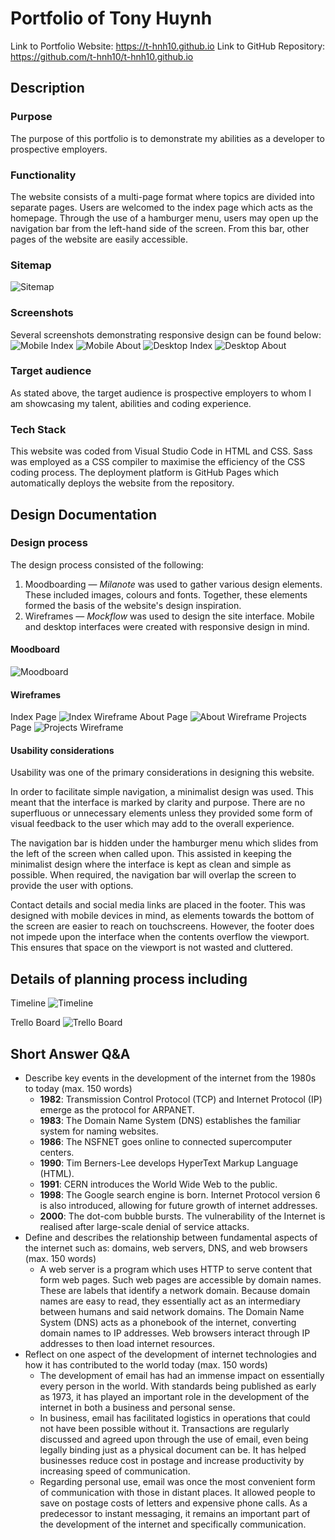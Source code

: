 # Portfolio of Tony Huynh
Link to Portfolio Website: https://t-hnh10.github.io
Link to GitHub Repository: https://github.com/t-hnh10/t-hnh10.github.io
## Description
### Purpose
The purpose of this portfolio is to demonstrate my abilities as a developer to prospective employers.
### Functionality
The website consists of a multi-page format where topics are divided into separate pages. Users are welcomed to the index page which acts as the homepage. Through the use of a hamburger menu, users may open up the navigation bar from the left-hand side of the screen. From this bar, other pages of the website are easily accessible.
### Sitemap
![Sitemap](docs/sitemap.png "Portfolio sitemap")
### Screenshots
Several screenshots demonstrating responsive design can be found below:
![Mobile Index](docs/mob_index.png "Index page on mobile")
![Mobile About](docs/mob_about.png "About page on mobile")
![Desktop Index](docs/des_index.png "Index page on desktop")
![Desktop About](docs/des_about.png "About page on desktop")
### Target audience
As stated above, the target audience is prospective employers to whom I am showcasing my talent, abilities and coding experience.
### Tech Stack
This website was coded from Visual Studio Code in HTML and CSS. Sass was employed as a CSS compiler to maximise the efficiency of the CSS coding process. The deployment platform is GitHub Pages which automatically deploys the website from the repository.
## Design Documentation
### Design process
The design process consisted of the following:
1. Moodboarding —  *Milanote* was used to gather various design elements. These included images, colours and fonts. Together, these elements formed the basis of the website's design inspiration.
2. Wireframes — *Mockflow* was used to design the site interface. Mobile and desktop interfaces were created with responsive design in mind.
#### Moodboard
![Moodboard](docs/mb.png "Moodboard")
#### Wireframes
Index Page
![Index Wireframe](docs/01_index.png "Index Wireframe")
About Page
![About Wireframe](docs/02_about.png "About Wireframe")
Projects Page
![Projects Wireframe](docs/03_projects.png "Projects Wireframe")
#### Usability considerations
Usability was one of the primary considerations in designing this website.

In order to facilitate simple navigation, a minimalist design was used. This meant that the interface is marked by clarity and purpose. There are no superfluous or unnecessary elements unless they provided some form of visual feedback to the user which may add to the overall experience.

The navigation bar is hidden under the hamburger menu which slides from the left of the screen when called upon. This assisted in keeping the minimalist design where the interface is kept as clean and simple as possible. When required, the navigation bar will overlap the screen to provide the user with options.

Contact details and social media links are placed in the footer. This was designed with mobile devices in mind, as elements towards the bottom of the screen are easier to reach on touchscreens. However, the footer does not impede upon the interface when the contents overflow the viewport. This ensures that space on the viewport is not wasted and cluttered.
## Details of planning process including
Timeline
![Timeline](docs/timeline.png "Project timeline")

Trello Board
![Trello Board](docs/trello.png "Portfolio Trello Board")
## Short Answer Q&A
- Describe key events in the development of the internet from the 1980s to today (max. 150 words)
  - **1982**: Transmission Control Protocol (TCP) and Internet Protocol (IP) emerge as the protocol for ARPANET.
  - **1983**: The Domain Name System (DNS) establishes the familiar system for naming websites.
  - **1986**: The NSFNET goes online to connected supercomputer centers.
  - **1990**: Tim Berners-Lee develops HyperText Markup Language (HTML). 
  - **1991**: CERN introduces the World Wide Web to the public.
  - **1998**: The Google search engine is born. Internet Protocol version 6 is also introduced, allowing for future growth of internet addresses.
  - **2000**: The dot-com bubble bursts. The vulnerability of the Internet is realised after large-scale denial of service attacks.
- Define and describes the relationship between fundamental aspects of the internet such as: domains, web servers, DNS, and web browsers (max. 150 words)
  - A web server is a program which uses HTTP to serve content that form web pages. Such web pages are accessible by domain names. These are labels that identify a network domain. Because domain names are easy to read, they essentially act as an intermediary between humans and said network domains. The Domain Name System (DNS) acts as a phonebook of the internet, converting domain names to IP addresses. Web browsers interact through IP addresses to then load internet resources.
- Reflect on one aspect of the development of internet technologies and how it has contributed to the world today (max. 150 words)
  - The development of email has had an immense impact on essentially every person in the world. With standards being published as early as 1973, it has played an important role in the development of the internet in both a business and personal sense.
  - In business, email has facilitated logistics in operations that could not have been possible without it. Transactions are regularly discussed and agreed upon through the use of email, even being legally binding just as a physical document can be. It has helped businesses reduce cost in postage and increase productivity by increasing speed of communication.
  - Regarding personal use, email was once the most convenient form of communication with those in distant places. It allowed people to save on postage costs of letters and expensive phone calls. As a predecessor to instant messaging, it remains an important part of the development of the internet and specifically communication.